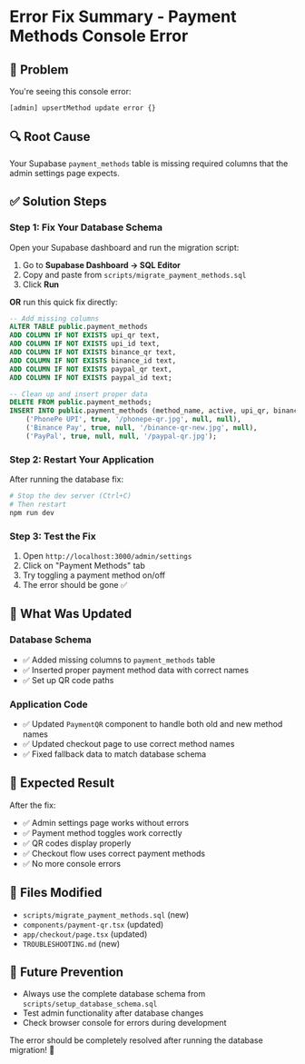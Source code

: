 # Error Fix Summary - Payment Methods Console Error

## 🐛 Problem
You're seeing this console error:
```
[admin] upsertMethod update error {}
```

## 🔍 Root Cause
Your Supabase `payment_methods` table is missing required columns that the admin settings page expects.

## ✅ Solution Steps

### Step 1: Fix Your Database Schema
Open your Supabase dashboard and run the migration script:

1. Go to **Supabase Dashboard → SQL Editor**
2. Copy and paste from `scripts/migrate_payment_methods.sql`
3. Click **Run**

**OR** run this quick fix directly:

```sql
-- Add missing columns
ALTER TABLE public.payment_methods 
ADD COLUMN IF NOT EXISTS upi_qr text,
ADD COLUMN IF NOT EXISTS upi_id text,
ADD COLUMN IF NOT EXISTS binance_qr text,
ADD COLUMN IF NOT EXISTS binance_id text,
ADD COLUMN IF NOT EXISTS paypal_qr text,
ADD COLUMN IF NOT EXISTS paypal_id text;

-- Clean up and insert proper data
DELETE FROM public.payment_methods;
INSERT INTO public.payment_methods (method_name, active, upi_qr, binance_qr, paypal_qr) VALUES 
    ('PhonePe UPI', true, '/phonepe-qr.jpg', null, null),
    ('Binance Pay', true, null, '/binance-qr-new.jpg', null),
    ('PayPal', true, null, null, '/paypal-qr.jpg');
```

### Step 2: Restart Your Application
After running the database fix:
```bash
# Stop the dev server (Ctrl+C)
# Then restart
npm run dev
```

### Step 3: Test the Fix
1. Open `http://localhost:3000/admin/settings`
2. Click on "Payment Methods" tab
3. Try toggling a payment method on/off
4. The error should be gone ✅

## 🎯 What Was Updated

### Database Schema
- ✅ Added missing columns to `payment_methods` table
- ✅ Inserted proper payment method data with correct names
- ✅ Set up QR code paths

### Application Code  
- ✅ Updated `PaymentQR` component to handle both old and new method names
- ✅ Updated checkout page to use correct method names
- ✅ Fixed fallback data to match database schema

## 🚀 Expected Result

After the fix:
- ✅ Admin settings page works without errors
- ✅ Payment method toggles work correctly  
- ✅ QR codes display properly
- ✅ Checkout flow uses correct payment methods
- ✅ No more console errors

## 📁 Files Modified
- `scripts/migrate_payment_methods.sql` (new)
- `components/payment-qr.tsx` (updated)
- `app/checkout/page.tsx` (updated)
- `TROUBLESHOOTING.md` (new)

## 🔄 Future Prevention
- Always use the complete database schema from `scripts/setup_database_schema.sql`
- Test admin functionality after database changes
- Check browser console for errors during development

The error should be completely resolved after running the database migration! 🎉